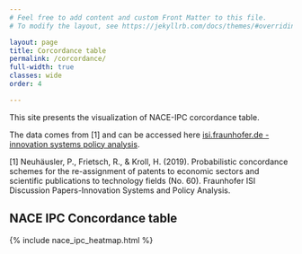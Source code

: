```yaml
---
# Feel free to add content and custom Front Matter to this file.
# To modify the layout, see https://jekyllrb.com/docs/themes/#overriding-theme-defaults

layout: page
title: Corcordance table
permalink: /corcordance/
full-width: true
classes: wide
order: 4

---
```


This site presents the visualization of NACE-IPC corcordance table.

The data comes from [1] and can be accessed here [isi.fraunhofer.de - innovation systems policy analysis](https://www.isi.fraunhofer.de/content/dam/isi/dokumente/ccp/innovation-systems-policy-analysis/2019/Concordance_tables_for_download_060519.xlsx).


[1] Neuhäusler, P., Frietsch, R., & Kroll, H. (2019). Probabilistic concordance schemes for the re-assignment of patents to economic sectors and scientific publications to technology fields (No. 60). Fraunhofer ISI Discussion Papers-Innovation Systems and Policy Analysis.

## NACE IPC Concordance table

{% include nace_ipc_heatmap.html %}



